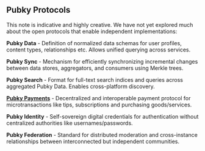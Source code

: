 ## Pubky Protocols

This note is indicative and highly creative. We have not yet explored much about the open protocols that enable independent implementations:

**Pubky Data** - Definition of normalized data schemas for user profiles, content types, relationships etc. Allows unified querying across services.

**Pubky Sync** - Mechanism for efficiently synchronizing incremental changes between data stores, aggregators, and consumers using Merkle trees.

**Pubky Search** - Format for full-text search indices and queries across aggregated Pubky Data. Enables cross-platform discovery.

**[Pubky Payments](Technologies/Paykit.md)** - Decentralized and interoperable payment protocol for microtransactions like tips, subscriptions and purchasing goods/services.

**Pubky Identity** - Self-sovereign digital credentials for authentication without centralized authorities like usernames/passwords.

**Pubky Federation** - Standard for distributed moderation and cross-instance relationships between interconnected but independent communities.
